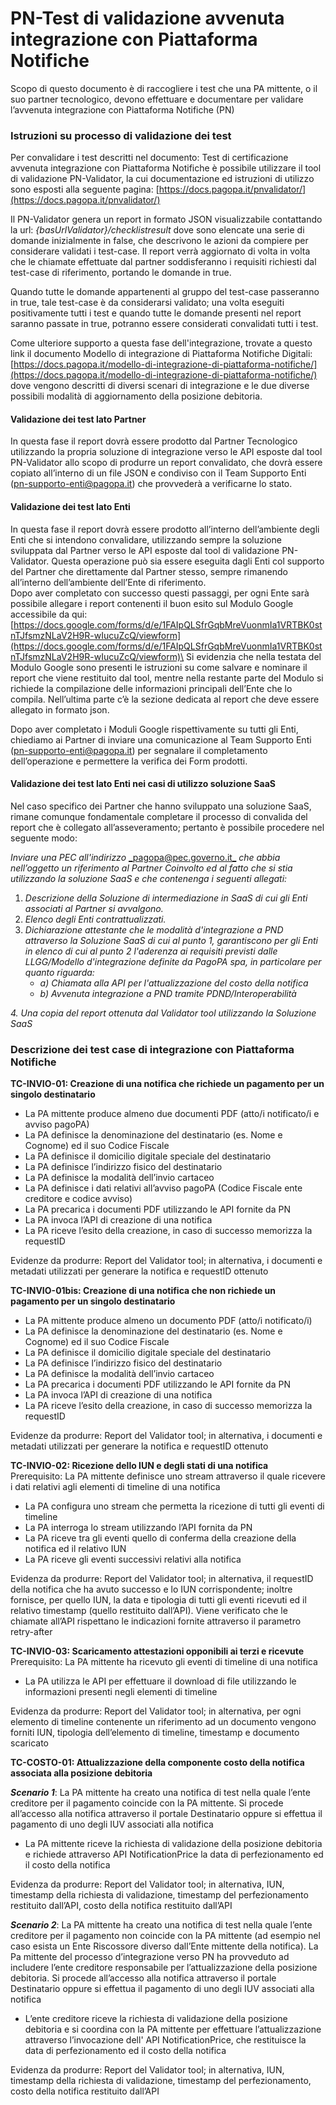 # PN-Test di validazione avvenuta integrazione con Piattaforma Notifiche

Scopo di questo documento è di raccogliere i test che una PA mittente, o il suo partner tecnologico, devono effettuare e documentare per validare l’avvenuta integrazione con Piattaforma Notifiche (PN)

### Istruzioni su processo di validazione dei test

Per convalidare i test descritti nel documento: Test di certificazione avvenuta integrazione con Piattaforma Notifiche è possibile utilizzare il tool di validazione PN-Validator, la cui documentazione ed istruzioni di utilizzo sono esposti alla seguente pagina: [https://docs.pagopa.it/pnvalidator/](https://docs.pagopa.it/pnvalidator/)

Il PN-Validator genera un report in formato JSON visualizzabile contattando la url: _{basUrlValidator}/checklistresult_ dove sono elencate una serie di domande inizialmente in false, che descrivono le azioni da compiere per considerare validati i test-case. Il report verrà aggiornato di volta in volta che le chiamate effettuate dal partner soddisferanno i requisiti richiesti dal test-case di riferimento, portando le domande in true.

Quando tutte le domande appartenenti al gruppo del test-case passeranno in true, tale test-case è da considerarsi validato; una volta eseguiti positivamente tutti i test e quando tutte le domande presenti nel report saranno passate in true, potranno essere considerati convalidati tutti i test.

Come ulteriore supporto a questa fase dell'integrazione, trovate a questo link il documento Modello di integrazione di Piattaforma Notifiche Digitali:\
[https://docs.pagopa.it/modello-di-integrazione-di-piattaforma-notifiche/](https://docs.pagopa.it/modello-di-integrazione-di-piattaforma-notifiche/)  \
dove vengono descritti di diversi scenari di integrazione e le due diverse possibili modalità di aggiornamento della posizione debitoria.

#### Validazione dei test lato Partner

In questa fase il report dovrà essere prodotto dal Partner Tecnologico utilizzando la propria soluzione di integrazione verso le API esposte dal tool PN-Validator allo scopo di produrre un report convalidato, che dovrà essere copiato all’interno di un file JSON e condiviso con il Team Supporto Enti ([pn-supporto-enti@pagopa.it](mailto:pn-supporto-enti@pagopa.it)) che provvederà a verificarne lo stato.

#### Validazione dei test lato Enti

In questa fase il report dovrà essere prodotto all’interno dell’ambiente degli Enti che si intendono convalidare, utilizzando sempre la soluzione sviluppata dal Partner verso le API esposte dal tool di validazione PN-Validator. Questa operazione può sia essere eseguita dagli Enti col supporto del Partner che direttamente dal Partner stesso, sempre rimanendo all’interno dell’ambiente dell’Ente di riferimento.\
Dopo aver completato con successo questi passaggi, per ogni Ente sarà possibile allegare i report contenenti il buon esito sul Modulo Google accessibile da qui: [https://docs.google.com/forms/d/e/1FAIpQLSfrGqbMreVuonmIa1VRTBK0stnTJfsmzNLaV2H9R-wIucuZcQ/viewform](https://docs.google.com/forms/d/e/1FAIpQLSfrGqbMreVuonmIa1VRTBK0stnTJfsmzNLaV2H9R-wIucuZcQ/viewform)\
Si evidenzia che nella testata del Modulo Google sono presenti le istruzioni su come salvare e nominare il report che viene restituito dal tool, mentre nella restante parte del Modulo si richiede la compilazione delle informazioni principali dell’Ente che lo compila. Nell’ultima parte c’è la sezione dedicata al report che deve essere allegato in formato json.

Dopo aver completato i Moduli Google rispettivamente su tutti gli Enti, chiediamo ai Partner di inviare una comunicazione al Team Supporto Enti ([pn-supporto-enti@pagopa.it](mailto:pn-supporto-enti@pagopa.it)) per segnalare il completamento dell’operazione e permettere la verifica dei Form prodotti.

#### Validazione dei test lato Enti nei casi di utilizzo soluzione SaaS

Nel caso specifico dei Partner che hanno sviluppato una soluzione SaaS, rimane comunque fondamentale completare il processo di convalida del report che è collegato all’asseveramento; pertanto è possibile procedere nel seguente modo:

_Inviare una PEC all'indirizzo_ [_pagopa@pec.governo.it_](mailto:pagopa@pec.governo.it) _che abbia nell’oggetto un riferimento al Partner Coinvolto ed al fatto che si stia utilizzando la soluzione SaaS e che contenenga i seguenti allegati:_

1. _Descrizione della Soluzione di intermediazione in SaaS di cui gli Enti associati al Partner si avvalgono._
2. _Elenco degli Enti contrattualizzati._
3. _Dichiarazione attestante che le modalità d'integrazione a PND attraverso la Soluzione SaaS di cui al punto 1, garantiscono per gli Enti in elenco di cui al punto 2 l'aderenza ai requisiti previsti dalle LLGG/Modello d'integrazione definite da PagoPA spa, in particolare per quanto riguarda:_
   * _a) Chiamata alla API per l'attualizzazione del costo della notifica_
   * _b) Avvenuta integrazione a PND tramite PDND/Interoperabilità_

_4.      Una copia del report ottenuta dal Validator tool utilizzando la Soluzione SaaS_

### Descrizione dei test case di integrazione con Piattaforma Notifiche

**TC-INVIO-01: Creazione di una notifica che richiede un pagamento per un singolo destinatario**

* La PA mittente produce almeno due documenti PDF (atto/i notificato/i e avviso pagoPA)
* La PA definisce la denominazione del destinatario (es. Nome e Cognome) ed il suo Codice Fiscale&#x20;
* La PA definisce il domicilio digitale speciale del destinatario
* La PA definisce l’indirizzo fisico del destinatario
* La PA definisce la modalità dell’invio cartaceo
* La PA definisce i dati relativi all’avviso pagoPA (Codice Fiscale ente creditore e codice avviso)
* La PA precarica i documenti PDF utilizzando le API fornite da PN
* La PA invoca l’API di creazione di una notifica
* La PA riceve l’esito della creazione, in caso di successo memorizza la requestID

Evidenze da produrre: Report del Validator tool; in alternativa, i documenti e metadati utilizzati per generare la notifica e requestID ottenuto

**TC-INVIO-01bis: Creazione di una notifica che non richiede un pagamento per un singolo destinatario**

* La PA mittente produce almeno un documento PDF (atto/i notificato/i)
* La PA definisce la denominazione del destinatario (es. Nome e Cognome) ed il suo Codice Fiscale&#x20;
* La PA definisce il domicilio digitale speciale del destinatario
* La PA definisce l’indirizzo fisico del destinatario
* La PA definisce la modalità dell’invio cartaceo
* La PA precarica i documenti PDF utilizzando le API fornite da PN
* La PA invoca l’API di creazione di una notifica
* La PA riceve l’esito della creazione, in caso di successo memorizza la requestID

Evidenze da produrre: Report del Validator tool; in alternativa, i documenti e metadati utilizzati per generare la notifica e requestID ottenuto

**TC-INVIO-02: Ricezione dello IUN e degli stati di una notifica**\
Prerequisito: La PA mittente definisce uno stream attraverso il quale ricevere i dati relativi agli elementi di timeline di una notifica

* La PA configura uno stream che permetta la ricezione di tutti gli eventi di timeline
* La PA interroga lo stream utilizzando l’API fornita da PN
* La PA riceve tra gli eventi quello di conferma della creazione della notifica ed il relativo IUN&#x20;
* La PA riceve gli eventi successivi relativi alla notifica

Evidenza da produrre: Report del Validator tool; in alternativa, il requestID della notifica che ha avuto successo e lo IUN corrispondente; inoltre fornisce, per quello IUN, la data e tipologia di tutti gli eventi ricevuti ed il relativo timestamp (quello restituito dall’API). Viene verificato che le chiamate all’API rispettano le indicazioni fornite attraverso il parametro retry-after

**TC-INVIO-03: Scaricamento attestazioni opponibili ai terzi e ricevute** \
Prerequisito: La PA mittente ha ricevuto gli eventi di timeline di una notifica

* La PA utilizza le API per effettuare il download di file utilizzando le informazioni presenti negli elementi di timeline

Evidenza da produrre: Report del Validator tool; in alternativa, per ogni elemento di timeline contenente un riferimento ad un documento vengono forniti IUN, tipologia dell’elemento di timeline, timestamp e documento scaricato

**TC-COSTO-01: Attualizzazione della componente costo della notifica associata alla posizione debitoria**

_**Scenario 1**_: La PA mittente ha creato una notifica di test nella quale l’ente creditore per il pagamento coincide con la PA mittente. Si procede all’accesso alla notifica attraverso il portale Destinatario oppure si effettua il pagamento di uno degli IUV associati alla notifica

* La PA mittente riceve la richiesta di validazione della posizione debitoria e richiede attraverso API NotificationPrice la data di perfezionamento ed il costo della notifica

Evidenza da produrre: Report del Validator tool; in alternativa, IUN, timestamp della richiesta di validazione, timestamp del perfezionamento restituito dall’API, costo della notifica restituito dall’API

_**Scenario 2**_: La PA mittente ha creato una notifica di test nella quale l’ente creditore per il pagamento non coincide con la PA mittente (ad esempio nel caso esista un Ente Riscossore diverso dall’Ente mittente della notifica). La Pa mittente del processo d’integrazione verso PN ha provveduto ad includere l’ente creditore responsabile per l’attualizzazione della posizione debitoria. Si procede all’accesso alla notifica attraverso il portale Destinatario oppure si effettua il pagamento di uno degli IUV associati alla notifica

* L’ente creditore riceve la richiesta di validazione della posizione debitoria e si coordina con la PA mittente per effettuare l’attualizzazione attraverso l’invocazione dell' API NotificationPrice, che restituisce la data di perfezionamento ed il costo della notifica

Evidenza da produrre: Report del Validator tool; in alternativa, IUN, timestamp della richiesta di validazione, timestamp del perfezionamento, costo della notifica restituito dall’API
